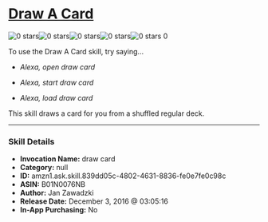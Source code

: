 # [Draw A Card](http://alexa.amazon.com/#skills/amzn1.ask.skill.839dd05c-4802-4631-8836-fe0e7fe0c98c)
![0 stars](../../images/ic_star_border_black_18dp_1x.png)![0 stars](../../images/ic_star_border_black_18dp_1x.png)![0 stars](../../images/ic_star_border_black_18dp_1x.png)![0 stars](../../images/ic_star_border_black_18dp_1x.png)![0 stars](../../images/ic_star_border_black_18dp_1x.png) 0

To use the Draw A Card skill, try saying...

* *Alexa, open draw card*

* *Alexa, start draw card*

* *Alexa, load draw card*

This skill draws a card for you from a shuffled regular deck.

***

### Skill Details

* **Invocation Name:** draw card
* **Category:** null
* **ID:** amzn1.ask.skill.839dd05c-4802-4631-8836-fe0e7fe0c98c
* **ASIN:** B01N0076NB
* **Author:** Jan Zawadzki
* **Release Date:** December 3, 2016 @ 03:05:16
* **In-App Purchasing:** No
